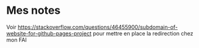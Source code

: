 # Mes notes


Voir https://stackoverflow.com/questions/46455900/subdomain-of-website-for-github-pages-project pour mettre en place la redirection chez mon FAI
